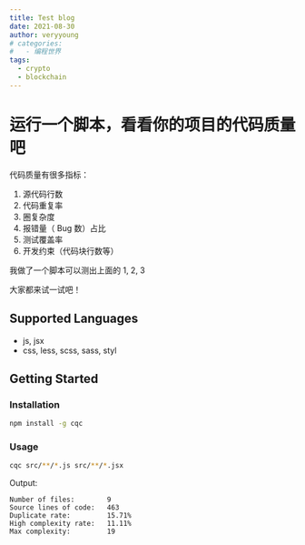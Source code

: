 ```yaml
---
title: Test blog
date: 2021-08-30
author: veryyoung
# categories:
#   - 编程世界
tags:
  - crypto
  - blockchain
---
```


# 运行一个脚本，看看你的项目的代码质量吧

代码质量有很多指标：

1. 源代码行数
2. 代码重复率
3. 圈复杂度
4. 报错量（ Bug 数）占比
5. 测试覆盖率
6. 开发约束（代码块行数等）

我做了一个脚本可以测出上面的 1, 2, 3

大家都来试一试吧！

## Supported Languages

- js, jsx
- css, less, scss, sass, styl

## Getting Started

### Installation

```bash
npm install -g cqc
```

### Usage

```bash
cqc src/**/*.js src/**/*.jsx
```

Output:

```
Number of files:        9
Source lines of code:   463
Duplicate rate:         15.71%
High complexity rate:   11.11%
Max complexity:         19
```
